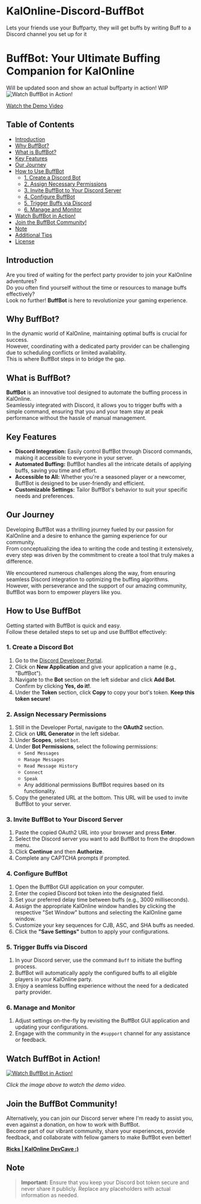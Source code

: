 # KalOnline-Discord-BuffBot
Lets your friends use your Buffparty, they will get buffs by writing Buff to a Discord channel you set up for it

# BuffBot: Your Ultimate Buffing Companion for KalOnline
Will be updated soon and show an actual buffparty in action! WIP
![Watch BuffBot in Action!](https://img.youtube.com/vi/5-379Ov6yjU/0.jpg)

[Watch the Demo Video](https://www.youtube.com/watch?v=5-379Ov6yjU)

## Table of Contents

- [Introduction](#introduction)
- [Why BuffBot?](#why-buffbot)
- [What is BuffBot?](#what-is-buffbot)
- [Key Features](#key-features)
- [Our Journey](#our-journey)
- [How to Use BuffBot](#how-to-use-buffbot)
  - [1. Create a Discord Bot](#1-create-a-discord-bot)
  - [2. Assign Necessary Permissions](#2-assign-necessary-permissions)
  - [3. Invite BuffBot to Your Discord Server](#3-invite-buffbot-to-your-discord-server)
  - [4. Configure BuffBot](#4-configure-buffbot)
  - [5. Trigger Buffs via Discord](#5-trigger-buffs-via-discord)
  - [6. Manage and Monitor](#6-manage-and-monitor)
- [Watch BuffBot in Action!](#watch-buffbot-in-action)
- [Join the BuffBot Community!](#join-the-buffbot-community)
- [Note](#note)
- [Additional Tips](#additional-tips)
- [License](#license)

## Introduction

Are you tired of waiting for the perfect party provider to join your KalOnline adventures?  
Do you often find yourself without the time or resources to manage buffs effectively?  
Look no further! **BuffBot** is here to revolutionize your gaming experience.

## Why BuffBot?

In the dynamic world of KalOnline, maintaining optimal buffs is crucial for success.  
However, coordinating with a dedicated party provider can be challenging due to scheduling conflicts or limited availability.  
This is where BuffBot steps in to bridge the gap.

## What is BuffBot?

**BuffBot** is an innovative tool designed to automate the buffing process in KalOnline.  
Seamlessly integrated with Discord, it allows you to trigger buffs with a simple command, ensuring that you and your team stay at peak performance without the hassle of manual management.

## Key Features

- **Discord Integration:** Easily control BuffBot through Discord commands, making it accessible to everyone in your server.
- **Automated Buffing:** BuffBot handles all the intricate details of applying buffs, saving you time and effort.
- **Accessible to All:** Whether you're a seasoned player or a newcomer, BuffBot is designed to be user-friendly and efficient.
- **Customizable Settings:** Tailor BuffBot's behavior to suit your specific needs and preferences.

## Our Journey

Developing BuffBot was a thrilling journey fueled by our passion for KalOnline and a desire to enhance the gaming experience for our community.  
From conceptualizing the idea to writing the code and testing it extensively, every step was driven by the commitment to create a tool that truly makes a difference.

We encountered numerous challenges along the way, from ensuring seamless Discord integration to optimizing the buffing algorithms.  
However, with perseverance and the support of our amazing community, BuffBot was born to empower players like you.

## How to Use BuffBot

Getting started with BuffBot is quick and easy.  
Follow these detailed steps to set up and use BuffBot effectively:

### 1. Create a Discord Bot

1. Go to the [Discord Developer Portal](https://discord.com/developers/applications).
2. Click on **New Application** and give your application a name (e.g., "BuffBot").
3. Navigate to the **Bot** section on the left sidebar and click **Add Bot**. Confirm by clicking **Yes, do it!**.
4. Under the **Token** section, click **Copy** to copy your bot's token. **Keep this token secure!**

### 2. Assign Necessary Permissions

1. Still in the Developer Portal, navigate to the **OAuth2** section.
2. Click on **URL Generator** in the left sidebar.
3. Under **Scopes**, select `bot`.
4. Under **Bot Permissions**, select the following permissions:
   - `Send Messages`
   - `Manage Messages`
   - `Read Message History`
   - `Connect`
   - `Speak`
   - Any additional permissions BuffBot requires based on its functionality.
5. Copy the generated URL at the bottom. This URL will be used to invite BuffBot to your server.

### 3. Invite BuffBot to Your Discord Server

1. Paste the copied OAuth2 URL into your browser and press **Enter**.
2. Select the Discord server you want to add BuffBot to from the dropdown menu.
3. Click **Continue** and then **Authorize**.
4. Complete any CAPTCHA prompts if prompted.

### 4. Configure BuffBot

1. Open the BuffBot GUI application on your computer.
2. Enter the copied Discord bot token into the designated field.
3. Set your preferred delay time between buffs (e.g., 3000 milliseconds).
4. Assign the appropriate KalOnline window handles by clicking the respective "Set Window" buttons and selecting the KalOnline game window.
5. Customize your key sequences for CJB, ASC, and SHA buffs as needed.
6. Click the **"Save Settings"** button to apply your configurations.

### 5. Trigger Buffs via Discord

1. In your Discord server, use the command `Buff` to initiate the buffing process.
2. BuffBot will automatically apply the configured buffs to all eligible players in your KalOnline party.
3. Enjoy a seamless buffing experience without the need for a dedicated party provider.

### 6. Manage and Monitor

1. Adjust settings on-the-fly by revisiting the BuffBot GUI application and updating your configurations.
2. Engage with the community in the `#support` channel for any assistance or feedback.

## Watch BuffBot in Action!

[![Watch BuffBot in Action!](https://img.youtube.com/vi/5-379Ov6yjU/0.jpg)](https://www.youtube.com/watch?v=5-379Ov6yjU)

*Click the image above to watch the demo video.*

## Join the BuffBot Community!

Alternatively, you can join our Discord server where I'm ready to assist you, even against a donation, on how to work with BuffBot.  
Become part of our vibrant community, share your experiences, provide feedback, and collaborate with fellow gamers to make BuffBot even better!

[**Ricks | KalOnline DevCave :)**](https://discord.gg/VKgt2AUjPY)

## Note

> **Important:** Ensure that you keep your Discord bot token secure and never share it publicly. Replace any placeholders with actual information as needed.
